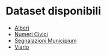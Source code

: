 # Dataset disponibili

- [Alberi](alberi)
- [Numeri Civici](numeri-civici)
- [Segnalazioni Municipium](segnalazioni-municipium)
- [Viario](viario)
